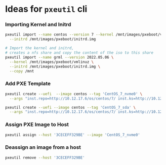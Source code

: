 # Ideas for `pxeutil` cli

### Importing Kernel and Initrd

```bash
pxeutil import --name centos --version 7 --kernel /mnt/images/pxeboot/vmlinuz \
  --initrd /mnt/images/pxeboot/initrd.img

# Import the kernel and initrd,
# creates a nfs share and copy the content of the iso to this share
pxeutil import --name grml --version 2022.05.06 \
  --kernel /mnt/images/pxeboot/vmlinuz \
  --initrd /mnt/images/pxeboot/initrd.img \
  --copy /mnt
```

### Add PXE Template
```bash
pxeutil create --uefi  --image centos --tag 'CentOS_7_nvme0' \
  --args "inst.repo=http://10.12.17.6/os/centos/7/ inst.ks=http://10.12.17.6/os/centos/ks/centos-nvme.ks ip=dhcp"

pxeutil create --uefi --image centos --tag 'CentOS_7_sda' \
  --args "inst.repo=http://10.12.17.6/os/centos/7/ inst.ks=http://10.12.17.6/os/centos/ks/centos-sda.ks ip=dhcp"
```

### Assign PXE Image to Host
```bash
pxeutil assign --host '3CECEFF329BE' --image 'CentOS_7_nvme0'
```

### Deassign an image from a host 

```bash
pxeutil remove --host '3CECEFF329BE'
```